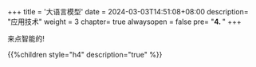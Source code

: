 +++
title = '大语言模型'
date =  2024-03-03T14:51:08+08:00
description= "应用技术"
weight = 3
chapter= true
alwaysopen = false
pre= "<b>4. </b>"
+++

来点智能的!

{{%children style="h4" description="true" %}}
